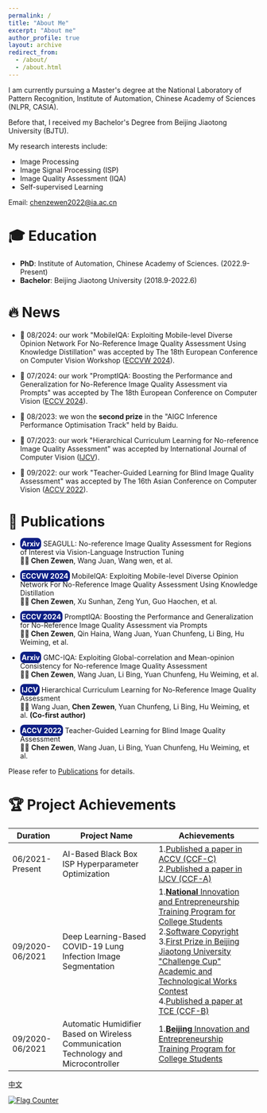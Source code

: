 ```yaml
---
permalink: /
title: "About Me"
excerpt: "About me"
author_profile: true
layout: archive
redirect_from: 
  - /about/
  - /about.html
---
```


I am currently pursuing a Master's degree at the National Laboratory of Pattern Recognition, Institute of Automation, Chinese Academy of Sciences (NLPR, CASIA).

Before that, I received my Bachelor's Degree from Beijing Jiaotong University (BJTU).

My research interests include:
- Image Processing
- Image Signal Processing (ISP)
- Image Quality Assessment (IQA)
- Self-supervised Learning

Email: [chenzewen2022@ia.ac.cn](mailto:chenzewen2022@ia.ac.cn)
# 🎓 Education

- **PhD**: Institute of Automation, Chinese Academy of Sciences. (2022.9-Present)
- **Bachelor**: Beijing Jiaotong University (2018.9-2022.6)

# 🔥 News

- 🎉 08/2024:  our work "MobileIQA: Exploiting Mobile-level Diverse Opinion Network For No-Reference Image Quality Assessment Using Knowledge Distillation" was accepted by The 18th European Conference on Computer Vision Workshop  ([ECCVW 2024]()).

- 🎉 07/2024:  our work "PromptIQA: Boosting the Performance and Generalization for No-Reference Image Quality Assessment via Prompts" was accepted by The 18th European Conference on Computer Vision  ([ECCV 2024]()).

- 🎉 08/2023: we won the **second prize** in the "AIGC Inference Performance Optimisation Track" held by Baidu.

- 🎉 07/2023: our work "Hierarchical Curriculum Learning for No-reference Image Quality Assessment" was accepted by International Journal of Computer Vision ([IJCV](https://link.springer.com/article/10.1007/s11263-023-01851-5)).

- 🎉 09/2022: our work "Teacher-Guided Learning for Blind Image Quality Assessment" was accepted by The 16th Asian Conference on Computer Vision ([ACCV 2022](https://openaccess.thecvf.com/content/ACCV2022/html/Chen_Teacher-Guided_Learning_for_Blind_Image_Quality_Assessment_ACCV_2022_paper.html)).

# 📑 Publications

- <p><span style="background-color: rgb(12, 31, 133); padding: 3px 3px;  border-radius: 8px; font-weight: bold;color: white;"> Arxiv</span> SEAGULL: No-reference Image Quality Assessment for Regions of Interest via Vision-Language Instruction Tuning  <br> <span style="font-weight: bold;"> 🧑‍🎓 Chen Zewen</span>, Wang Juan, Wang wen, et al. </p>

- <p><span style="background-color: rgb(12, 31, 133); padding: 3px 3px;  border-radius: 8px; font-weight: bold;color: white;"> ECCVW 2024</span> MobileIQA: Exploiting Mobile-level Diverse Opinion Network For No-Reference Image Quality Assessment Using Knowledge Distillation  <br> <span style="font-weight: bold;"> 🧑‍🎓 Chen Zewen</span>, Xu Sunhan, Zeng Yun, Guo Haochen, et al. </p>

- <p><span style="background-color: rgb(12, 31, 133); padding: 3px 3px;  border-radius: 8px; font-weight: bold;color: white;"> ECCV 2024</span> PromptIQA: Boosting the Performance and Generalization for No-Reference Image Quality Assessment via Prompts  <br> <span style="font-weight: bold;"> 🧑‍🎓 Chen Zewen</span>, Qin Haina, Wang Juan, Yuan Chunfeng, Li Bing, Hu Weiming, et al. </p>

- <p><span style="background-color: rgb(12, 31, 133); padding: 3px 3px;  border-radius: 8px; font-weight: bold;color: white;"> Arxiv</span>  GMC-IQA: Exploiting Global-correlation and Mean-opinion Consistency for No-reference Image Quality Assessment  <br> <span style="font-weight: bold;"> 🧑‍🎓 Chen Zewen</span>, Wang Juan, Li Bing, Yuan Chunfeng, Hu Weiming, et al. </p>

- <p><span style="background-color: rgb(12, 31, 133); padding: 3px 3px;  border-radius: 8px; font-weight: bold;color: white;">IJCV</span>  Hierarchical Curriculum Learning for No-Reference Image Quality Assessment <br> 🧑‍🎓 Wang Juan, <span style="font-weight: bold;"> Chen Zewen</span>, Yuan Chunfeng, Li Bing, Hu Weiming, et al. <span style="font-weight: bold;"> (Co-first author)</span> </p>

- <p><span style="background-color: rgb(12, 31, 133); padding: 3px 3px;  border-radius: 8px; font-weight: bold;color: white;">ACCV 2022</span>  Teacher-Guided Learning for Blind Image Quality Assessment <br> 🧑‍🎓  <span style="font-weight: bold;"> Chen Zewen</span>, Wang Juan,  Li Bing, Yuan Chunfeng, Hu Weiming, et al. </p>


Please refer to [Publications](/publications/) for details.


# 🏆 Project Achievements

|Duration|Project Name|Achievements|
|  ----  | ----  | ----  |
|06/2021-Present|AI-Based Black Box ISP Hyperparameter Optimization|1.[Published a paper in ACCV (CCF-C)](https://openaccess.thecvf.com/content/ACCV2022/html/Chen_Teacher-Guided_Learning_for_Blind_Image_Quality_Assessment_ACCV_2022_paper.html)<br>2.[Published a paper in IJCV (CCF-A)](https://link.springer.com/article/10.1007/s11263-023-01851-5)|
|09/2020-06/2021|Deep Learning-Based COVID-19 Lung Infection Image Segmentation|1.[**National** Innovation and Entrepreneurship Training Program for College Students](https://zwchen.oss-cn-beijing.aliyuncs.com/sources/achievement/2021_COVID-19_Segmentation/2021_Covid19_Certificate.pdf)<br>2.[Software Copyright](https://zwchen.oss-cn-beijing.aliyuncs.com/sources/achievement/2021_COVID-19_Segmentation/2021_Covid19_Software_Copyright.pdf)<br>3.[First Prize in Beijing Jiaotong University "Challenge Cup" Academic and Technological Works Contest](https://zwchen.oss-cn-beijing.aliyuncs.com/sources/achievement/2021_COVID-19_Segmentation/2021_Covid19_BJTU_Certificate.pdf)<br>4.[Published a paper at TCE (CCF-B)](https://ieeexplore.ieee.org/abstract/document/9882382)|
|09/2020-06/2021|Automatic Humidifier Based on Wireless Communication Technology and Microcontroller|1.[**Beijing** Innovation and Entrepreneurship Training Program for College Students](https://zwchen.oss-cn-beijing.aliyuncs.com/sources/achievement/2021_Humidifier/2021_Humidifier_Certificate.pdf)<br>|


<!-- # Awards

|Date|Award|
|  ----  | ----  |
|06/2023|Excellent Student, University of Chinese Academy of Sciences|
|06/2022|Outstanding Graduate, Beijing|
|06/2022|Outstanding Bachelor's Thesis, Beijing Jiaotong University|
|04/2021|Excellent Student Leader, Beijing Jiaotong University|
|12/2020|Vinuo Era Scholarship, First-Class Academic Scholarship, Third-Class Social Work Scholarship, Excellent Student, Beijing Jiaotong University|
|12/2019|Second-Class Academic Scholarship, Excellent Student, Beijing Jiaotong University|
|11/2019|Advanced Individual in the 70th Anniversary National Day Parade, 2019| -->

[中文](/about_CN/)

<a href="https://info.flagcounter.com/ew9G"><img src="https://s11.flagcounter.com/count2/ew9G/bg_FFFFFF/txt_000000/border_CCCCCC/columns_3/maxflags_12/viewers_0/labels_1/pageviews_0/flags_0/percent_1/" alt="Flag Counter" border="0"></a>

